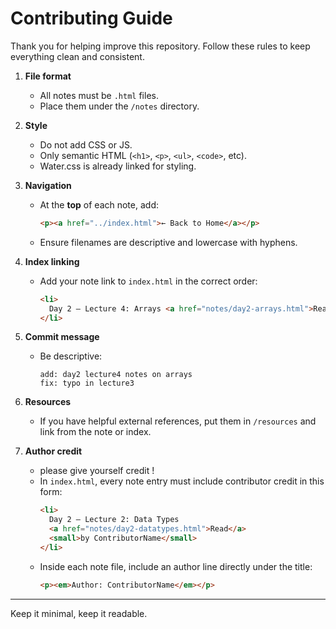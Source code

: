 # Contributing Guide

Thank you for helping improve this repository. Follow these rules to keep everything clean and consistent.

1. **File format**

   - All notes must be `.html` files.
   - Place them under the `/notes` directory.

2. **Style**

   - Do not add CSS or JS.
   - Only semantic HTML (`<h1>`, `<p>`, `<ul>`, `<code>`, etc).
   - Water.css is already linked for styling.

3. **Navigation**

   - At the **top** of each note, add:
     ```html
     <p><a href="../index.html">← Back to Home</a></p>
     ```
   - Ensure filenames are descriptive and lowercase with hyphens.

4. **Index linking**

   - Add your note link to `index.html` in the correct order:
     ```html
     <li>
       Day 2 – Lecture 4: Arrays <a href="notes/day2-arrays.html">Read</a>
     </li>
     ```

5. **Commit message**

   - Be descriptive:
     ```
     add: day2 lecture4 notes on arrays
     fix: typo in lecture3
     ```

6. **Resources**

   - If you have helpful external references, put them in `/resources` and link from the note or index.

7. **Author credit**
   - please give yourself credit !
   - In `index.html`, every note entry must include contributor credit in this form:
     ```html
     <li>
       Day 2 – Lecture 2: Data Types
       <a href="notes/day2-datatypes.html">Read</a>
       <small>by ContributorName</small>
     </li>
     ```
   - Inside each note file, include an author line directly under the title:
     ```html
     <p><em>Author: ContributorName</em></p>
     ```

---

Keep it minimal, keep it readable.
